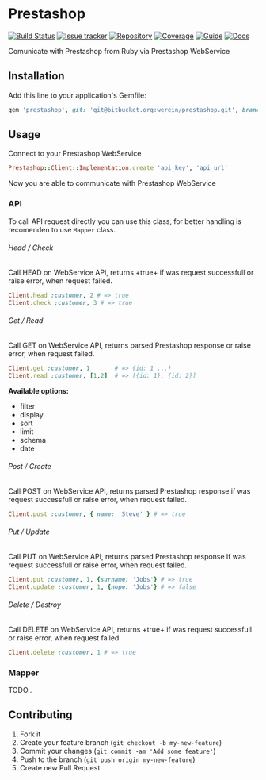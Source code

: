 # Prestashop
[![Build Status][badge-jenkins]][jenkins] [![Issue tracker][badge-jira]][jira] [![Repository][badge-bitbucket]][bitbucket] [![Coverage][badge-simplecov]][simplecov] [![Guide][badge-guide]][guide]  [![Docs][badge-docs]][docs]

Comunicate with Prestashop from Ruby via Prestashop WebService

## Installation

Add this line to your application's Gemfile:

```ruby
gem 'prestashop', git: 'git@bitbucket.org:werein/prestashop.git', branch: 'master'
```

## Usage

Connect to your Prestashop WebService
```ruby
Prestashop::Client::Implementation.create 'api_key', 'api_url'
```
Now you are able to communicate with Prestashop WebService

### API

To call API request directly you can use this class, for better handling is recomenden to use `Mapper` class.

###### Head / Check

Call HEAD on WebService API, returns +true+ if was request successfull or raise error, when request failed.

``` ruby
Client.head :customer, 2 # => true
Client.check :customer, 3 # => true
```

###### Get / Read

Call GET on WebService API, returns parsed Prestashop response or raise error, when request failed.

```ruby
Client.get :customer, 1       # => {id: 1 ...}
Client.read :customer, [1,2]  # => [{id: 1}, {id: 2}]
```

**Available options:**

* filter
* display
* sort
* limit
* schema
* date

###### Post / Create
Call POST on WebService API, returns parsed Prestashop response if was request successfull or raise error, when request failed.

```ruby
Client.post :customer, { name: 'Steve' } # => true
```

###### Put / Update

Call PUT on WebService API, returns parsed Prestashop response if was request successfull or raise error, when request failed.

```ruby
Client.put :customer, 1, {surname: 'Jobs'} # => true
Client.update :customer, 1, {nope: 'Jobs'} # => false
```

###### Delete / Destroy

Call DELETE on WebService API, returns +true+ if was request successfull or raise error, when request failed.

```ruby
Client.delete :customer, 1 # => true
```

### Mapper

TODO..

## Contributing

1. Fork it
2. Create your feature branch (`git checkout -b my-new-feature`)
3. Commit your changes (`git commit -am 'Add some feature'`)
4. Push to the branch (`git push origin my-new-feature`)
5. Create new Pull Request


[badge-jenkins]: http://jenkins.werein.cz/buildStatus/icon?job=prestashop
[badge-jira]: http://img.shields.io/badge/Issues-JIRA-blue.svg
[badge-bitbucket]: http://img.shields.io/badge/Repo-BitBucket-blue.svg
[badge-simplecov]: http://img.shields.io/badge/Coverage-SimpleCov-brightgreen.svg
[badge-guide]: http://img.shields.io/badge/Read-Guide-orange.svg
[badge-docs]: http://img.shields.io/badge/Read-Docs-lightgrey.svg

[jenkins]: http://jenkins.werein.cz/view/gems/job/prestashop
[jira]: http://jira.werein.cz/browse/PS
[bitbucket]: https://bitbucket.org/werein/prestashop
[simplecov]: http://jenkins.werein.cz/view/gems/job/prestashop/ws/coverage/index.html#_AllFiles
[guide]: http://werein.github.io/private-gems/prestashop/
[docs]: http://jenkins.werein.cz/view/gems/job/prestashop/ws/doc/index.html